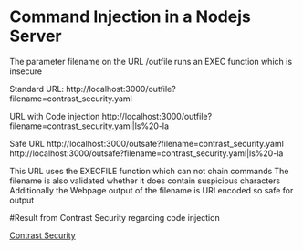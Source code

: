 # Command Injection in a Nodejs Server
The parameter filename on the URL /outfile runs an EXEC function which is insecure

Standard URL:
http://localhost:3000/outfile?filename=contrast_security.yaml

URL with Code injection
http://localhost:3000/outfile?filename=contrast_security.yaml|ls%20-la

Safe URL
http://localhost:3000/outsafe?filename=contrast_security.yaml
http://localhost:3000/outsafe?filename=contrast_security.yaml|ls%20-la

This URL uses the EXECFILE function which can not chain commands
The filename is also validated whether it does contain suspicious characters
Additionally the Webpage output of the filename is URI encoded so safe for output

#Result from Contrast Security regarding code injection

[Contrast Security](command-injection-outfile.jpg)